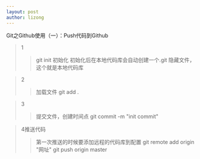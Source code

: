 ```yaml
---
layout: post
author: lizong
---
```

Git之Github使用（一）：Push代码到Github
> 1
> >git init 初始化
> >初始化后在本地代码库会自动创建一个.git 隐藏文件，这个就是本地代码库

> 2
> >加载文件
> >git add .

>3
>>提交文件，创建时间点
>>git commit -m "init commit"



>4推送代码
>>第一次推送的时候要添加远程的代码库到配置
>>git remote add origin "网址"  git push origin master







